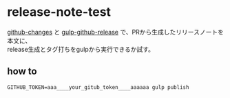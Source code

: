 # release-note-test

[github-changes](https://github.com/lalitkapoor/github-changes) と [gulp-github-release](https://github.com/Aluxian/gulp-github-release) で、PRから生成したリリースノートを本文に、  
release生成とタグ打ちをgulpから実行できるか試す。

## how to

```
GITHUB_TOKEN=aaa____your_gitub_token____aaaaaa gulp publish
```


